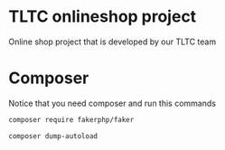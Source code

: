 
# TLTC onlineshop project

Online shop project that is developed by our TLTC team

# Composer

Notice that you need composer 
and run this commands
```bash
composer require fakerphp/faker
```
  ```bash
composer dump-autoload
```
